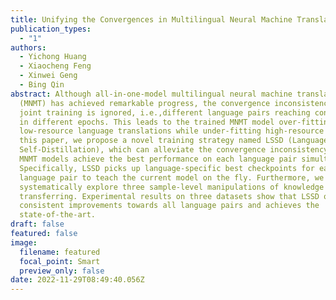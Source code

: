 ```yaml
---
title: Unifying the Convergences in Multilingual Neural Machine Translation
publication_types:
  - "1"
authors:
  - Yichong Huang
  - Xiaocheng Feng
  - Xinwei Geng
  - Bing Qin
abstract: Although all-in-one-model multilingual neural machine translation
  (MNMT) has achieved remarkable progress, the convergence inconsistency in the
  joint training is ignored, i.e.,different language pairs reaching convergence
  in different epochs. This leads to the trained MNMT model over-fitting
  low-resource language translations while under-fitting high-resource ones. In
  this paper, we propose a novel training strategy named LSSD (LanguageSpecific
  Self-Distillation), which can alleviate the convergence inconsistency and help
  MNMT models achieve the best performance on each language pair simultaneously.
  Specifically, LSSD picks up language-specific best checkpoints for each
  language pair to teach the current model on the fly. Furthermore, we
  systematically explore three sample-level manipulations of knowledge
  transferring. Experimental results on three datasets show that LSSD obtains
  consistent improvements towards all language pairs and achieves the
  state-of-the-art.
draft: false
featured: false
image:
  filename: featured
  focal_point: Smart
  preview_only: false
date: 2022-11-29T08:49:40.056Z
---
```

